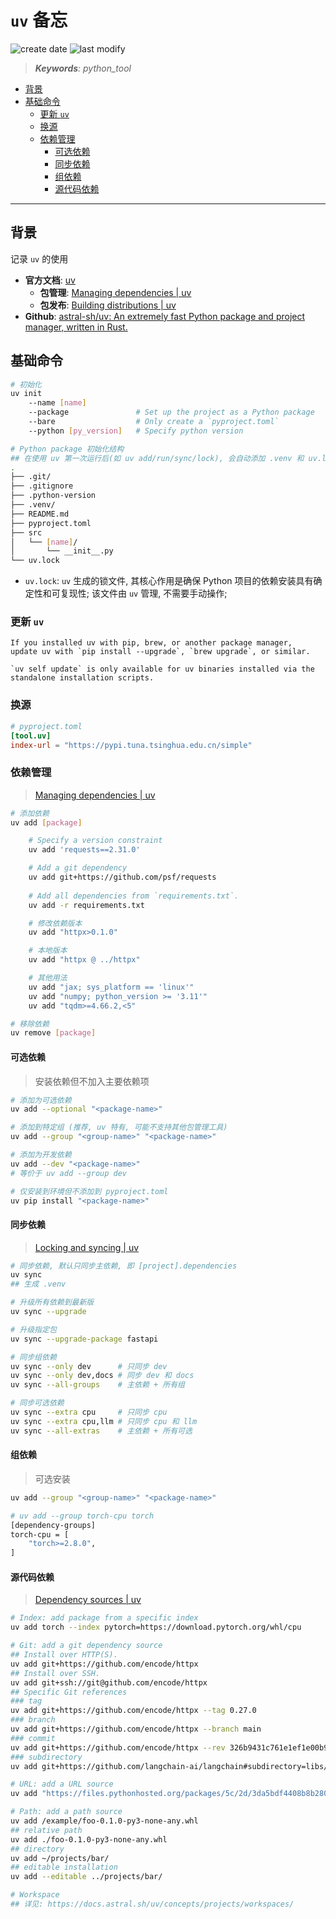 `uv` 备忘
===
<!--START_SECTION:badge-->

![create date](https://img.shields.io/static/v1?label=create%20date&message=2025-08-05&label_color=gray&color=lightsteelblue&style=flat-square)
![last modify](https://img.shields.io/static/v1?label=last%20modify&message=2025-08-06%2023%3A10%3A23&label_color=gray&color=thistle&style=flat-square)

<!--END_SECTION:badge-->
<!--info
date: 2025-08-05 01:38:20
top: false
draft: true
hidden: false
level: 0
tag: [python_tool]
-->

> ***Keywords**: python_tool*

<!--START_SECTION:paper_title-->
<!--END_SECTION:paper_title-->

<!--START_SECTION:toc-->
- [背景](#背景)
- [基础命令](#基础命令)
    - [更新 `uv`](#更新-uv)
    - [换源](#换源)
    - [依赖管理](#依赖管理)
        - [可选依赖](#可选依赖)
        - [同步依赖](#同步依赖)
        - [组依赖](#组依赖)
        - [源代码依赖](#源代码依赖)
<!--END_SECTION:toc-->

---

## 背景

记录 `uv` 的使用

- **官方文档**: [uv](https://docs.astral.sh/uv/)
    - **包管理**: [Managing dependencies | uv](https://docs.astral.sh/uv/concepts/projects/dependencies/#adding-dependencies)
    - **包发布**: [Building distributions | uv](https://docs.astral.sh/uv/concepts/projects/build/)
- **Github**: [astral-sh/uv: An extremely fast Python package and project manager, written in Rust.](https://github.com/astral-sh/uv)


## 基础命令

```bash
# 初始化
uv init 
    --name [name]
    --package               # Set up the project as a Python package
    --bare                  # Only create a `pyproject.toml`
    --python [py_version]   # Specify python version

# Python package 初始化结构
## 在使用 uv 第一次运行后(如 uv add/run/sync/lock), 会自动添加 .venv 和 uv.lock
.
├── .git/
├── .gitignore
├── .python-version
├── .venv/
├── README.md
├── pyproject.toml
├── src
│   └── [name]/
│       └── __init__.py
└── uv.lock
```

- `uv.lock`: `uv` 生成的锁文件, 其核心作用是确保 Python 项目的依赖安装具有确定性和可复现性; 该文件由 `uv` 管理, 不需要手动操作;

### 更新 `uv`

```
If you installed uv with pip, brew, or another package manager, 
update uv with `pip install --upgrade`, `brew upgrade`, or similar.

`uv self update` is only available for uv binaries installed via the standalone installation scripts.
```


### 换源
```toml
# pyproject.toml
[tool.uv]
index-url = "https://pypi.tuna.tsinghua.edu.cn/simple"
```

### 依赖管理
> [Managing dependencies | uv](https://docs.astral.sh/uv/concepts/projects/dependencies/)
```bash
# 添加依赖
uv add [package]

    # Specify a version constraint
    uv add 'requests==2.31.0'

    # Add a git dependency
    uv add git+https://github.com/psf/requests
    
    # Add all dependencies from `requirements.txt`.
    uv add -r requirements.txt

    # 修改依赖版本
    uv add "httpx>0.1.0"

    # 本地版本
    uv add "httpx @ ../httpx"

    # 其他用法
    uv add "jax; sys_platform == 'linux'"
    uv add "numpy; python_version >= '3.11'"
    uv add "tqdm>=4.66.2,<5"

# 移除依赖
uv remove [package]
```

#### 可选依赖
> 安装依赖但不加入主要依赖项
```bash
# 添加为可选依赖
uv add --optional "<package-name>"

# 添加到特定组 (推荐, uv 特有, 可能不支持其他包管理工具)
uv add --group "<group-name>" "<package-name>"

# 添加为开发依赖
uv add --dev "<package-name>"
# 等价于 uv add --group dev

# 仅安装到环境但不添加到 pyproject.toml
uv pip install "<package-name>"
```

#### 同步依赖
> [Locking and syncing | uv](https://docs.astral.sh/uv/concepts/projects/sync/#syncing-the-environment)
```bash
# 同步依赖, 默认只同步主依赖, 即 [project].dependencies
uv sync
## 生成 .venv

# 升级所有依赖到最新版
uv sync --upgrade

# 升级指定包
uv sync --upgrade-package fastapi

# 同步组依赖
uv sync --only dev      # 只同步 dev
uv sync --only dev,docs # 同步 dev 和 docs
uv sync --all-groups    # 主依赖 + 所有组

# 同步可选依赖
uv sync --extra cpu     # 只同步 cpu
uv sync --extra cpu,llm # 只同步 cpu 和 llm
uv sync --all-extras    # 主依赖 + 所有可选
```

#### 组依赖
> 可选安装
```bash
uv add --group "<group-name>" "<package-name>"

# uv add --group torch-cpu torch
[dependency-groups]
torch-cpu = [
    "torch>=2.8.0",
]
```


#### 源代码依赖
> [Dependency sources | uv](https://docs.astral.sh/uv/concepts/projects/dependencies/#dependency-sources)

```bash
# Index: add package from a specific index
uv add torch --index pytorch=https://download.pytorch.org/whl/cpu

# Git: add a git dependency source
## Install over HTTP(S).
uv add git+https://github.com/encode/httpx
## Install over SSH.
uv add git+ssh://git@github.com/encode/httpx
## Specific Git references
### tag
uv add git+https://github.com/encode/httpx --tag 0.27.0
### branch
uv add git+https://github.com/encode/httpx --branch main
### commit
uv add git+https://github.com/encode/httpx --rev 326b9431c761e1ef1e00b9f760d1f654c8db48c6
### subdirectory
uv add git+https://github.com/langchain-ai/langchain#subdirectory=libs/langchain

# URL: add a URL source
uv add "https://files.pythonhosted.org/packages/5c/2d/3da5bdf4408b8b2800061c339f240c1802f2e82d55e50bd39c5a881f47f0/httpx-0.27.0.tar.gz"

# Path: add a path source
uv add /example/foo-0.1.0-py3-none-any.whl
## relative path
uv add ./foo-0.1.0-py3-none-any.whl
## directory
uv add ~/projects/bar/
## editable installation
uv add --editable ../projects/bar/

# Workspace
## 详见: https://docs.astral.sh/uv/concepts/projects/workspaces/
```